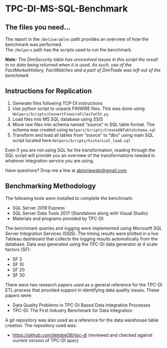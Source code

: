 # TPC-DI-MS-SQL-Benchmark

## The files you need...
The report in the `/Deliverables` path provides an overview of how the benchmark was performed.  
The `/Helpers` path has the scripts used to run the benchmark. 

***Note:*** *The DimSecurity table has unresolved issues in this script the result in no data being returned when it is used. As such, use of the FactMarketHistory, FactWatches and a part of DimTrade was left out of the benchmark*

## Instructions for Replication
1.	Generate files following TCP-DI instructions
2.	Use python script to unpack FINWIRE files. This was done using `Helpers/Scripts/ConvertFinwireFilesToCSV.py`
3.	Load files into MS SQL database using SSIS
4.	Move raw files into schema named “source” in SQL table format. The schema was created using `Helpers/Scripts/CreateDBTableSchema.sql`
5.	Transform and load all tables from “source” to “dbo” using main SQL script located here `Helpers/Scripts/historical_load.sql`

Even if you are not using SQL for the transformation, reading through the SQL script will provide you an overview of the transformations needed in whatever integration service you are using.

Have questions? Drop me a line at abroniewski@gmail.com

## Benchmarking Methodology

The following tools were installed to complete the benchmark: 
- SQL Server 2019 Express
- SQL Server Data Tools 2017 (Standalone along with Visual Studio)
- Materials and programs provided by TPC-DI

The benchmark queries and logging were implemented using Microsoft SQL Server Integration Services (SSIS). 
The timing results were plotted in a live Tableau dashboard  that collects the logging results automatically from the database. 
Data was generated using the TPC-DI data generator at 4 scale factors (SF):
- SF 3
- SF 10
- SF 20
- SF 30

There were two research papers used as a general reference for the TPC-DI ETL process that provided support in identifying data quality issues. These papers were:
- Data Quality Problems in TPC-DI Based Data Integration Processes
- TPC-DI: The First Industry Benchmark for Data Integration

A git repository was also used as a reference for the data warehouse table creation. The repository used was:
- https://github.com/detobel36/tpc-di (reviewed and checked against current version of TPC-DI spec)

